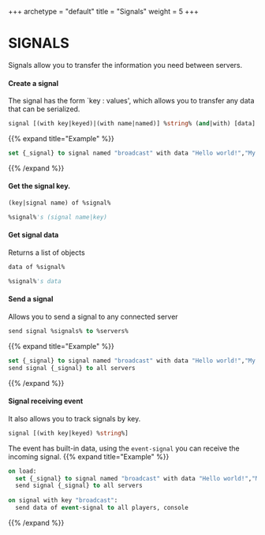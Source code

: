 +++
archetype = "default"
title = "Signals"
weight = 5
+++
# SIGNALS
Signals allow you to transfer the information you need between servers.
#### Create a signal
The signal has the form `key : values', which allows you to transfer any data that can be serialized.
```vb
signal [(with key|keyed)|(with name|named)] %string% (and|with) [data] %objects%
```
{{% expand title="Example" %}}
```vb
set {_signal} to signal named "broadcast" with data "Hello world!","My name is Bjork."
```
{{% /expand %}}

#### Get the signal key.
```vb
(key|signal name) of %signal%
```
```vb
%signal%'s (signal name|key)
```

#### Get signal data
Returns a list of objects
```vb
data of %signal%
```
```vb
%signal%'s data
```

#### Send a signal
Allows you to send a signal to any connected server
```vb
send signal %signals% to %servers%
```
{{% expand title="Example" %}}
```vb
set {_signal} to signal named "broadcast" with data "Hello world!","My name is Bjork."
send signal {_signal} to all servers
```
{{% /expand %}}

#### Signal receiving event
It also allows you to track signals by key.
```vb
signal [(with key|keyed) %string%]
```
The event has built-in data, using the `event-signal` you can receive the incoming signal.
{{% expand title="Example" %}}
```vb
on load:
  set {_signal} to signal named "broadcast" with data "Hello world!","My name is Bjork."
  send signal {_signal} to all servers
  
on signal with key "broadcast":
  send data of event-signal to all players, console
```
{{% /expand %}}

